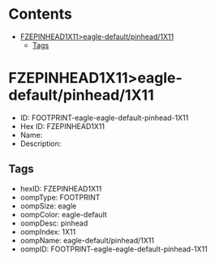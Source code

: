 



Contents
========

* [FZEPINHEAD1X11>eagle-default/pinhead/1X11](#fzepinhead1x11eagle-defaultpinhead1x11)
	* [Tags](#tags)

# FZEPINHEAD1X11>eagle-default/pinhead/1X11

- ID: FOOTPRINT-eagle-eagle-default-pinhead-1X11
- Hex ID: FZEPINHEAD1X11
- Name: 
- Description: 

## Tags

- hexID: FZEPINHEAD1X11
- oompType: FOOTPRINT
- oompSize: eagle
- oompColor: eagle-default
- oompDesc: pinhead
- oompIndex: 1X11
- oompName: eagle-default/pinhead/1X11
- oompID: FOOTPRINT-eagle-eagle-default-pinhead-1X11
